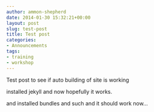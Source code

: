 ```yaml
---
author: ammon-shepherd
date: 2014-01-30 15:32:21+00:00
layout: post
slug: test-post
title: Test post
categories:
- Announcements
tags:
- training
- workshop
---
```


Test post to see if auto building of site is working

installed jekyll and now hopefully it works.

and installed bundles and such and it should work now...
